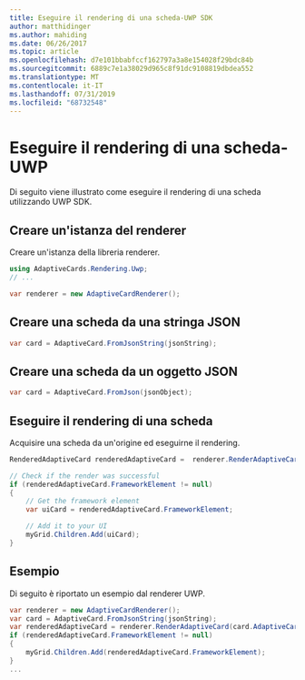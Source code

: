 ```yaml
---
title: Eseguire il rendering di una scheda-UWP SDK
author: matthidinger
ms.author: mahiding
ms.date: 06/26/2017
ms.topic: article
ms.openlocfilehash: d7e101bbabfccf162797a3a8e154028f29bdc84b
ms.sourcegitcommit: 6889c7e1a38029d965c8f91dc9108819dbdea552
ms.translationtype: MT
ms.contentlocale: it-IT
ms.lasthandoff: 07/31/2019
ms.locfileid: "68732548"
---
```

# <a name="render-a-card---uwp"></a>Eseguire il rendering di una scheda-UWP

Di seguito viene illustrato come eseguire il rendering di una scheda utilizzando UWP SDK.

## <a name="create-an-instance-of-your-renderer"></a>Creare un'istanza del renderer

Creare un'istanza della libreria renderer. 

```csharp
using AdaptiveCards.Rendering.Uwp;
// ...

var renderer = new AdaptiveCardRenderer();
```

## <a name="create-a-card-from-a-json-string"></a>Creare una scheda da una stringa JSON

```csharp
var card = AdaptiveCard.FromJsonString(jsonString);
```

## <a name="create-a-card-from-a-json-object"></a>Creare una scheda da un oggetto JSON

```csharp
var card = AdaptiveCard.FromJson(jsonObject);
```

## <a name="render-a-card"></a>Eseguire il rendering di una scheda

Acquisire una scheda da un'origine ed eseguirne il rendering.

```csharp
RenderedAdaptiveCard renderedAdaptiveCard =  renderer.RenderAdaptiveCard(card);

// Check if the render was successful
if (renderedAdaptiveCard.FrameworkElement != null)
{
    // Get the framework element
    var uiCard = renderedAdaptiveCard.FrameworkElement;

    // Add it to your UI
    myGrid.Children.Add(uiCard);
}
```

## <a name="example"></a>Esempio

Di seguito è riportato un esempio dal renderer UWP.

```csharp
var renderer = new AdaptiveCardRenderer();
var card = AdaptiveCard.FromJsonString(jsonString);
var renderedAdaptiveCard = renderer.RenderAdaptiveCard(card.AdaptiveCard);
if (renderedAdaptiveCard.FrameworkElement != null)
{
    myGrid.Children.Add(renderedAdaptiveCard.FrameworkElement);
}
...
```